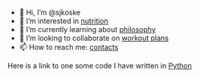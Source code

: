 - 👋 Hi, I’m @sjkoske
- 👀 I’m interested in [nutrition](https://github.com/sjkoske/sjkoske/blob/main/nutrition.md)
- 🌱 I’m currently learning about [philosophy]()
- 💞️ I’m looking to collaborate on [workout plans]()
- 📫 How to reach me: [contacts]()

Here is a link to one some code I have written in [Python]()

<!---
sjkoske/sjkoske is a ✨ special ✨ repository because its `README.md` (this file) appears on your GitHub profile.
You can click the Preview link to take a look at your changes.
--->
